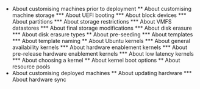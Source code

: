 * About customising machines prior to deployment
** About customising machine storage
*** About UEFI booting
*** About block devices
*** About partitions
*** About storage restrictions
*** About VMFS datastores
*** About final storage modifications
*** About disk erasure
*** About disk erasure types
** About pre-seeding
*** About templates
*** About template naming
** About Ubuntu kernels
*** About general availability kernels
*** About hardware enablement kernels
*** About pre-release hardware enablement kernels
*** About low latency kernels
*** About choosing a kernel
** About kernel boot options
** About resource pools
* About customising deployed machines
** About updating hardware
*** About hardware sync
